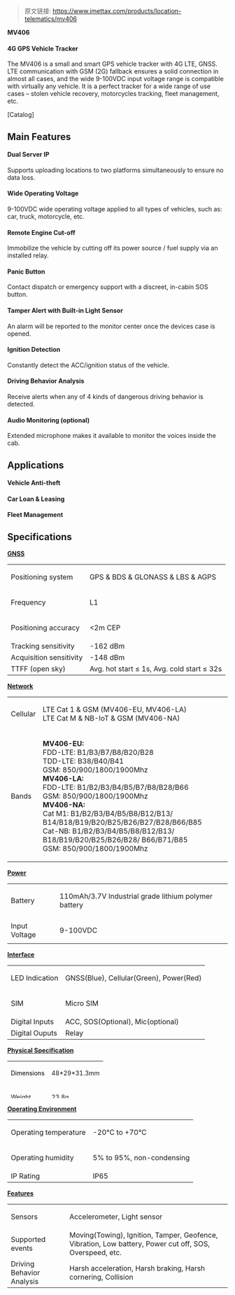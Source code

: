 > 原文链接: <https://www.imettax.com/products/location-telematics/mv406> 

 **MV406**

#### 4G GPS Vehicle Tracker 

The MV406 is a small and smart GPS vehicle tracker with 4G LTE, GNSS. LTE communication with GSM (2G) fallback ensures a solid connection in almost all cases, and the wide 9-100VDC input voltage range is compatible with virtually any vehicle. It is a perfect tracker for a wide range of use cases – stolen vehicle recovery, motorcycles tracking, fleet management, etc.

[Catalog] 

## Main Features

#### Dual Server IP  

Supports uploading locations to two platforms simultaneously to ensure no data loss.  

#### Wide Operating Voltage  

9-100VDC wide operating voltage applied to all types of vehicles, such as: car, truck, motorcycle, etc.  

#### Remote Engine Cut-off  

Immobilize the vehicle by cutting off its power source / fuel supply via an installed relay. 

#### Panic Button  

Contact dispatch or emergency support with a discreet, in-cabin SOS button. 

#### Tamper Alert with Built-in Light Sensor  

An alarm will be reported to the monitor center once the devices case is opened.

#### Ignition Detection  

Constantly detect the ACC/ignition status of the vehicle.  

#### Driving Behavior Analysis  

Receive alerts when any of 4 kinds of dangerous driving behavior is detected.  

#### Audio Monitoring (optional)  

Extended microphone makes it available to monitor the voices inside the cab.  

## Applications


#### Vehicle Anti-theft  



#### Car Loan & Leasing



#### Fleet Management

## Specifications

[**GNSS**](#)

<table class="table table-bordered o_table"><tbody><tr><td><p><span>Positioning system</span><br></p></td><td><p><span>GPS &amp; BDS &amp; GLONASS &amp; LBS&nbsp;&amp; AGPS</span><br></p></td></tr><tr><td><p><span>Frequency</span><br></p></td><td><p><span>L1</span><br></p></td></tr><tr><td><p><span><span>Positioning accuracy</span></span><br></p></td><td><p><span>&lt;2m CEP</span><br></p></td></tr><tr><td><span>Tracking sensitivity</span><br></td><td><span>-162 dBm</span><br></td></tr><tr><td><span>Acquisition sensitivity</span><br></td><td><span>-148 dBm</span></td></tr><tr><td><span>TTFF (open sky)</span><br></td><td><span>Avg. hot start ≤ 1s,&nbsp;Avg. cold start ≤ 32s</span><br></td></tr></tbody></table>

[**Network**](#)

<table class="table table-bordered o_table"><tbody><tr><td><p><span>Cellular</span><br></p></td><td><p><span>LTE&nbsp;Cat 1 &amp;&nbsp;GSM (MV406-EU, MV406-LA)</span><br><span>LTE&nbsp;Cat M &amp;&nbsp;NB-IoT&nbsp;&amp;&nbsp;GSM (MV406-NA)</span><br></p></td></tr><tr><td><p><span>Bands</span><br></p></td><td><p><span><strong>MV406-EU:</strong><br>FDD-LTE: B1/B3/B7/B8/B20/B28&nbsp;<br>TDD-LTE: B38/B40/B41&nbsp;<br>GSM: 850/900/1800/1900Mhz<br><strong>MV406-LA:</strong><br>FDD-LTE: B1/B2/B3/B4/B5/B7/B8/B28/B66&nbsp;<br>GSM: 850/900/1800/1900Mhz<br><strong>MV406-NA:</strong><br>Cat M1: B1/B2/B3/B4/B5/B8/B12/B13/ B14/B18/B19/B20/B25/B26/B27/B28/B66/B85<br>Cat-NB: B1/B2/B3/B4/B5/B8/B12/B13/ B18/B19/B20/B25/B26/B28/ B66/B71/B85&nbsp;<br>GSM: 850/900/1800/1900Mhz<br></span></p></td></tr></tbody></table>

[**Power**](#)  

<table class="table table-bordered o_table"><tbody><tr><td><p><span>Battery</span><br></p></td><td><p><span>110mAh/3.7V Industrial grade lithium polymer battery</span><br></p></td></tr><tr><td><span>Input Voltage</span><br></td><td><p><span>9-100VDC</span><br></p></td></tr></tbody></table>

[**Interface**](#)  

<table class="table table-bordered o_table"><tbody><tr><td><p><span>LED Indication</span><br></p></td><td><p><span>GNSS(Blue), Cellular(Green), Power(Red)</span><br></p></td></tr><tr><td><p><span>SIM</span></p></td><td><p><span>Micro SIM</span><br></p></td></tr><tr><td><span>Digital Inputs</span><br></td><td><span>ACC, SOS(Optional),&nbsp;Mic(optional)</span><br></td></tr><tr><td><span>Digital Ouputs</span></td><td><span>Relay</span></td></tr></tbody></table>


[**Physical Specification**](#)  

<table class="table table-bordered o_table" style="height: 84.3281px;"><tbody><tr style="height: 42.3281px;"><td><p><span style="color: rgb(0, 0, 0); font-size: 14px;">Dimensions</span><br></p></td><td><p><font><span style="font-size: 14px;">48*29*31.3mm</span></font><br></p></td></tr><tr style="height: 35px;"><td><p><span style="font-size: 14px;">Weight</span><br></p></td><td><p><span style="font-size: 14px;">23.8g</span></p></td></tr></tbody></table>


[**Operating Environment**](#)  

<table class="table table-bordered o_table"><tbody><tr><td><p><span>Operating temperature</span><br></p></td><td><p><span><span>-20</span><span><span>℃</span></span><span>&nbsp;to +70</span><span><span>℃</span></span></span><span></span><br></p></td></tr><tr><td><p><span><span>Operating</span>&nbsp;humidity</span><br></p></td><td><p><span>5% to 95%, non-condensing</span><br></p></td></tr><tr><td><span></span><span><span>I</span></span><span>P Rating</span><br></td><td><span>IP65</span></td></tr></tbody></table>

[**Features**](#)  

<table class="table table-bordered o_table"><tbody><tr><td><p><span>Sensors</span></p></td><td><p><span><span><span>Accelerometer, Light sensor</span></span></span><span></span><br></p></td></tr><tr><td><span>Supported events</span><br></td><td><span>Moving(Towing), Ignition, Tamper, Geofence, Vibration, Low battery, Power cut off, SOS, Overspeed, etc.</span><br></td></tr><tr><td><span>Driving Behavior Analysis</span></td><td><span>Harsh acceleration, Harsh braking, Harsh cornering, Collision</span><br></td></tr></tbody></table>